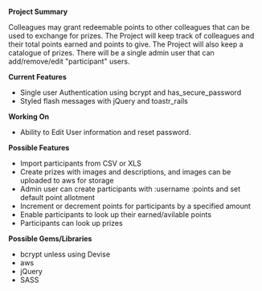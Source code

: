 **Project Summary**

Colleagues may grant redeemable points to other colleagues that can be used to exchange for prizes. The Project will keep track of colleagues and their total points earned and points to give. The Project will also keep a catalogue of prizes. There will be a single admin user that can add/remove/edit "participant" users.

**Current Features**
- Single user Authentication using bcrypt and has_secure_password
- Styled flash messages with jQuery and toastr_rails

**Working On**
- Ability to Edit User information and reset password.

**Possible Features**
- Import participants from CSV or XLS
- Create prizes with images and descriptions, and images can be uploaded to aws for storage
- Admin user can create participants with :username :points and set default point allotment
- Increment or decrement points for participants by a specified amount
- Enable participants to look up their earned/avilable points
- Participants can look up prizes

**Possible Gems/Libraries**
- bcrypt unless using Devise
- aws
- jQuery
- SASS

